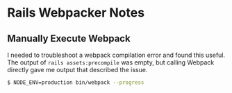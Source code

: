 # Rails Webpacker Notes

## Manually Execute Webpack

I needed to troubleshoot a webpack compilation error and found this useful.  The output of `rails assets:precompile` was empty, but calling Webpack directly gave me output that described the issue.

```bash
$ NODE_ENV=production bin/webpack --progress
```
